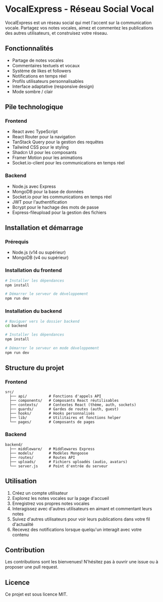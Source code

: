 
# VocalExpress - Réseau Social Vocal

VocalExpress est un réseau social qui met l'accent sur la communication vocale. Partagez vos notes vocales, aimez et commentez les publications des autres utilisateurs, et construisez votre réseau.

## Fonctionnalités

- Partage de notes vocales
- Commentaires textuels et vocaux
- Système de likes et followers
- Notifications en temps réel
- Profils utilisateurs personnalisables
- Interface adaptative (responsive design)
- Mode sombre / clair

## Pile technologique

### Frontend
- React avec TypeScript
- React Router pour la navigation
- TanStack Query pour la gestion des requêtes
- Tailwind CSS pour le styling
- Shadcn UI pour les composants
- Framer Motion pour les animations
- Socket.io-client pour les communications en temps réel

### Backend
- Node.js avec Express
- MongoDB pour la base de données
- Socket.io pour les communications en temps réel
- JWT pour l'authentification
- Bcrypt pour le hachage des mots de passe
- Express-fileupload pour la gestion des fichiers

## Installation et démarrage

### Prérequis
- Node.js (v14 ou supérieur)
- MongoDB (v4 ou supérieur)

### Installation du frontend

```bash
# Installer les dépendances
npm install

# Démarrer le serveur de développement
npm run dev
```

### Installation du backend

```bash
# Naviguer vers le dossier backend
cd backend

# Installer les dépendances
npm install

# Démarrer le serveur en mode développement
npm run dev
```

## Structure du projet

### Frontend

```
src/
  ├── api/          # Fonctions d'appels API
  ├── components/   # Composants React réutilisables
  ├── contexts/     # Contextes React (thème, auth, sockets)
  ├── guards/       # Gardes de routes (auth, guest)
  ├── hooks/        # Hooks personnalisés
  ├── lib/          # Utilitaires et fonctions helper
  └── pages/        # Composants de pages
```

### Backend

```
backend/
  ├── middleware/   # Middlewares Express
  ├── models/       # Modèles Mongoose
  ├── routes/       # Routes API
  ├── uploads/      # Fichiers uploadés (audio, avatars)
  └── server.js     # Point d'entrée du serveur
```

## Utilisation

1. Créez un compte utilisateur
2. Explorez les notes vocales sur la page d'accueil
3. Enregistrez vos propres notes vocales
4. Interagissez avec d'autres utilisateurs en aimant et commentant leurs notes
5. Suivez d'autres utilisateurs pour voir leurs publications dans votre fil d'actualité
6. Recevez des notifications lorsque quelqu'un interagit avec votre contenu

## Contribution

Les contributions sont les bienvenues! N'hésitez pas à ouvrir une issue ou à proposer une pull request.

## Licence

Ce projet est sous licence MIT.
